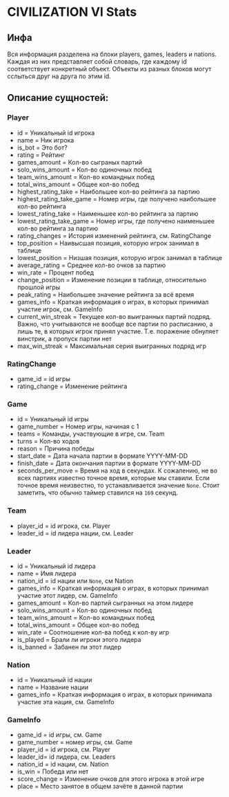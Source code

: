 # CIVILIZATION VI Stats

## Инфа

Вся информация разделена на блоки players, games, leaders и nations. Каждая из них представляет собой словарь, где каждому id соответствует конкретный объект. Объекты из разных блоков могут сслыться друг на друга по этим id.

## Описание сущностей:

### Player

- id = Уникальный id игрока
- name = Ник игрока
- is_bot = Это бот?
- rating = Рейтинг
- games_amount = Кол-во сыграных партий
- solo_wins_amount = Кол-во одиночных побед
- team_wins_amount = Кол-во командных побед
- total_wins_amount = Общее кол-во побед
- highest_rating_take = Наибольшее кол-во рейтинга за партию
- highest_rating_take_game = Номер игры, где получено наибольшее кол-во рейтинга
- lowest_rating_take = Наименьшее кол-во рейтинга за партию
- lowest_rating_take_game = Номер игры, где получено наименьшее кол-во рейтинга за партию
- rating_changes = История изменений рейтинга, см. RatingChange
- top_position = Наивысшая позиция, которую игрок занимал в таблице
- lowest_position = Низшая позиция, которую игрок занимал в таблице
- average_rating = Среднее кол-во очков за партию
- win_rate = Процент побед
- change_position = Изменение позиции в таблице, относительно прошлой игры
- peak_rating = Наибольшее значение рейтинга за всё время
- games_info = Краткая информация о играх, в которых принимал участие игрок, см. GameInfo
- current_win_streak = Текущее кол-во выигранных партий подряд. Важно, что учитываются не вообще все партии по расписанию, а лишь те, в которых игрок принял участие. Т.е. поражение обнуляет винстрик, а пропуск партии нет
- max_win_streak = Максимальная серия выигранных подряд игр

### RatingChange

- game_id = id игры
- rating_change = Изменение рейтинга

### Game

- id = Уникальный id игры
- game_number = Номер игры, начиная с 1
- teams = Команды, участвующие в игре, см. Team
- turns = Кол-во ходов
- reason = Причина победы
- start_date = Дата начала партии в формате YYYY-MM-DD
- finish_date = Дата окончания партии в формате YYYY-MM-DD
- seconds_per_move = Время на ход в секундах. К сожалению, не во всех партиях известно точное время, которые мы ставили. Если точное время неизвестно, то устанавливается значение `None`. Стоит заметить, что обычно таймер ставился на `169` секунд.

### Team

- player_id = id игрока, см. Player
- leader_id = id лидера нации, см. Leader

### Leader

- id = Уникальный id лидера
- name = Имя лидера
- nation_id = id нации или `None`, см Nation
- games_info = Краткая информация о играх, в которых принимал участие этот лидер, см. GameInfo
- games_amount = Кол-во партий сыгранных на этом лидере
- solo_wins_amount = Кол-во одиночных побед
- team_wins_amount = Кол-во командных побед
- total_wins_amount = Общее кол-во побед
- win_rate = Соотношение кол-ва побед к кол-ву игр
- is_played = Брали ли игроки этого лидера
- is_banned = Забанен ли этот лидер

### Nation

- id = Уникальный id нации
- name = Название нации
- games_info = Краткая информация о играх, в которых принимала участие эта нация, см. GameInfo

### GameInfo

- game_id = id игры, см. Game
- game_number = номер игры, см. Game
- player_id = id игрока, см. Player
- leader_id= id лидера, см. Leaders
- nation_id = id нации, см. Nation
- is_win = Победа или нет
- score_change = Изменение очков для этого игрока в этой игре
- place = Место занятое в общем зачёте в данной партии
